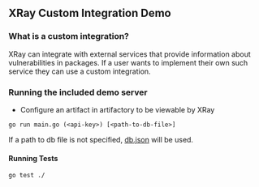 XRay Custom Integration Demo
-----

### What is a custom integration?

XRay can integrate with external services that provide information about vulnerabilities in packages. If a user wants to implement their own such service they can use a custom integration.

### Running the included demo server

- Configure an artifact in artifactory to be viewable by XRay

  

`go run main.go (<api-key>) [<path-to-db-file>]`

If a path to db file is not specified, [db.json](./db.json) will be used.



#### Running Tests

`go test ./`
